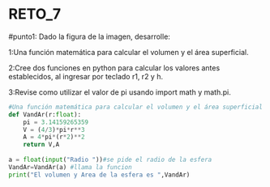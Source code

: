 # RETO_7
#punto1: Dado la figura de la imagen, desarrolle:

1:Una función matemática para calcular el volumen y el área superficial.

2:Cree dos funciones en python para calcular los valores antes establecidos, al ingresar por teclado r1, r2 y h.

3:Revise como utilizar el valor de pi usando import math y math.pi.

```python
#Una función matemática para calcular el volumen y el área superficial
def VandAr(r:float):
    pi = 3.14159265359
    V = (4/3)*pi*r**3 
    A = 4*pi*(r*2)**2
    return V,A
    
a = float(input("Radio "))#se pide el radio de la esfera
VandAr=VandAr(a) #llama la funcion
print("El volumen y Area de la esfera es ",VandAr)

```
